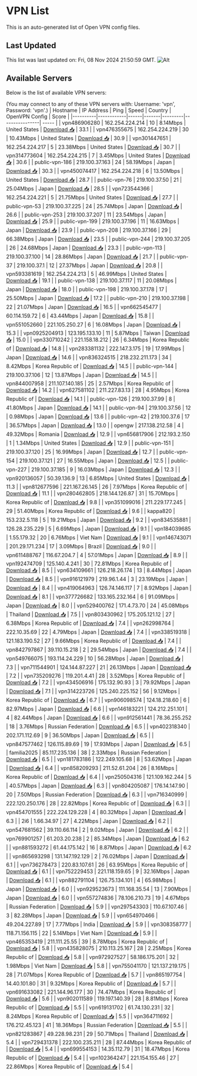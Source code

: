 # VPN List

This is an auto-generated list of Open VPN config files.

## Last Updated

This list was last updated on: Fri, 08 Nov 2024 21:50:59 GMT.
![Alt](https://repobeats.axiom.co/api/embed/186b98318ef1479477931607c1ad7d823f12451f.svg "Repobeats analytics image")

## Available Servers

Below is the list of available VPN servers:

(You may connect to any of these VPN servers with: Username: 'vpn', Password: 'vpn'.)
| Hostname | IP Address | Ping | Speed | Country | OpenVPN Config | Score |
|----------|------------|------|-------|---------|----------------| ----- |
| vpn486906280 | 162.254.224.214 | 10 | 8.14Mbps | United States | [Download 📥](./configs/server_0_US.ovpn) | 33.1 |
| vpn476355675 | 162.254.224.219 | 30 | 10.43Mbps | United States | [Download 📥](./configs/server_1_US.ovpn) | 30.9 |
| vpn301447651 | 162.254.224.217 | 5 | 23.38Mbps | United States | [Download 📥](./configs/server_2_US.ovpn) | 30.7 |
| vpn314773604 | 162.254.224.215 | 7 | 3.45Mbps | United States | [Download 📥](./configs/server_3_US.ovpn) | 30.6 |
| public-vpn-186 | 219.100.37.163 | 24 | 58.19Mbps | Japan | [Download 📥](./configs/server_4_JP.ovpn) | 30.3 |
| vpn450074417 | 162.254.224.218 | 6 | 13.50Mbps | United States | [Download 📥](./configs/server_5_US.ovpn) | 28.7 |
| public-vpn-76 | 219.100.37.50 | 21 | 25.04Mbps | Japan | [Download 📥](./configs/server_6_JP.ovpn) | 28.5 |
| vpn723544366 | 162.254.224.221 | 5 | 21.75Mbps | United States | [Download 📥](./configs/server_7_US.ovpn) | 27.7 |
| public-vpn-53 | 219.100.37.225 | 24 | 25.74Mbps | Japan | [Download 📥](./configs/server_8_JP.ovpn) | 26.6 |
| public-vpn-253 | 219.100.37.207 | 11 | 23.54Mbps | Japan | [Download 📥](./configs/server_9_JP.ovpn) | 25.9 |
| public-vpn-199 | 219.100.37.196 | 11 | 16.63Mbps | Japan | [Download 📥](./configs/server_10_JP.ovpn) | 23.9 |
| public-vpn-208 | 219.100.37.166 | 29 | 66.38Mbps | Japan | [Download 📥](./configs/server_11_JP.ovpn) | 23.5 |
| public-vpn-244 | 219.100.37.205 | 26 | 24.68Mbps | Japan | [Download 📥](./configs/server_12_JP.ovpn) | 23.3 |
| public-vpn-113 | 219.100.37.100 | 14 | 28.86Mbps | Japan | [Download 📥](./configs/server_13_JP.ovpn) | 21.7 |
| public-vpn-37 | 219.100.37.1 | 12 | 27.37Mbps | Japan | [Download 📥](./configs/server_14_JP.ovpn) | 20.8 |
| vpn593381619 | 162.254.224.213 | 5 | 46.99Mbps | United States | [Download 📥](./configs/server_15_US.ovpn) | 19.1 |
| public-vpn-138 | 219.100.37.117 | 11 | 20.08Mbps | Japan | [Download 📥](./configs/server_16_JP.ovpn) | 18.0 |
| public-vpn-198 | 219.100.37.178 | 17 | 25.50Mbps | Japan | [Download 📥](./configs/server_17_JP.ovpn) | 17.2 |
| public-vpn-210 | 219.100.37.198 | 22 | 21.07Mbps | Japan | [Download 📥](./configs/server_18_JP.ovpn) | 16.5 |
| vpn662545477 | 60.114.159.72 | 6 | 43.44Mbps | Japan | [Download 📥](./configs/server_19_JP.ovpn) | 15.8 |
| vpn551052660 | 221.105.250.27 | 6 | 16.08Mbps | Japan | [Download 📥](./configs/server_20_JP.ovpn) | 15.3 |
| vpn0925204913 | 123.195.133.10 | 11 | 5.87Mbps | Taiwan | [Download 📥](./configs/server_21_TW.ovpn) | 15.0 |
| vpn330710242 | 221.158.18.212 | 26 | 6.34Mbps | Korea Republic of | [Download 📥](./configs/server_22_KR.ovpn) | 14.8 |
| vpn283381132 | 222.147.3.175 | 19 | 17.99Mbps | Japan | [Download 📥](./configs/server_23_JP.ovpn) | 14.6 |
| vpn836324515 | 218.232.211.173 | 34 | 8.42Mbps | Korea Republic of | [Download 📥](./configs/server_24_KR.ovpn) | 14.5 |
| public-vpn-144 | 219.100.37.106 | 12 | 13.87Mbps | Japan | [Download 📥](./configs/server_25_JP.ovpn) | 14.5 |
| vpn844007958 | 211.107.140.185 | 25 | 2.57Mbps | Korea Republic of | [Download 📥](./configs/server_26_KR.ovpn) | 14.2 |
| vpn627581102 | 211.227.83.13 | 28 | 4.95Mbps | Korea Republic of | [Download 📥](./configs/server_27_KR.ovpn) | 14.1 |
| public-vpn-126 | 219.100.37.99 | 8 | 41.80Mbps | Japan | [Download 📥](./configs/server_28_JP.ovpn) | 14.1 |
| public-vpn-94 | 219.100.37.56 | 12 | 0.98Mbps | Japan | [Download 📥](./configs/server_29_JP.ovpn) | 13.6 |
| public-vpn-42 | 219.100.37.6 | 17 | 36.57Mbps | Japan | [Download 📥](./configs/server_30_JP.ovpn) | 13.0 |
| opengw | 217.138.212.58 | 4 | 49.32Mbps | Romania | [Download 📥](./configs/server_31_RO.ovpn) | 12.9 |
| vpn656817906 | 212.193.2.150 | 1 | 1.34Mbps | United States | [Download 📥](./configs/server_32_US.ovpn) | 12.9 |
| public-vpn-151 | 219.100.37.120 | 25 | 16.99Mbps | Japan | [Download 📥](./configs/server_33_JP.ovpn) | 12.7 |
| public-vpn-154 | 219.100.37.121 | 27 | 16.55Mbps | Japan | [Download 📥](./configs/server_34_JP.ovpn) | 12.5 |
| public-vpn-227 | 219.100.37.185 | 9 | 16.03Mbps | Japan | [Download 📥](./configs/server_35_JP.ovpn) | 12.3 |
| vpn920136057 | 50.39.136.9 | 13 | 6.85Mbps | United States | [Download 📥](./configs/server_36_US.ovpn) | 11.3 |
| vpn812677596 | 221.167.26.145 | 26 | 7.97Mbps | Korea Republic of | [Download 📥](./configs/server_37_KR.ovpn) | 11.1 |
| vpn280462805 | 218.144.126.87 | 31 | 15.70Mbps | Korea Republic of | [Download 📥](./configs/server_38_KR.ovpn) | 9.8 |
| vpn351099016 | 211.229.177.245 | 29 | 51.40Mbps | Korea Republic of | [Download 📥](./configs/server_39_KR.ovpn) | 9.6 |
| kappa820 | 153.232.5.118 | 5 | 19.21Mbps | Japan | [Download 📥](./configs/server_40_JP.ovpn) | 9.2 |
| vpn834535881 | 126.28.235.229 | 5 | 6.69Mbps | Japan | [Download 📥](./configs/server_41_JP.ovpn) | 9.1 |
| vpn184039685 | 1.55.179.32 | 20 | 6.76Mbps | Viet Nam | [Download 📥](./configs/server_42_VN.ovpn) | 9.1 |
| vpn146743071 | 201.29.171.234 | 17 | 3.09Mbps | Brazil | [Download 📥](./configs/server_43_BR.ovpn) | 9.0 |
| vpn611488767 | 116.67.204.7 | 4 | 57.01Mbps | Japan | [Download 📥](./configs/server_44_JP.ovpn) | 8.9 |
| vpn192474709 | 125.140.4.241 | 30 | 72.81Mbps | Korea Republic of | [Download 📥](./configs/server_45_KR.ovpn) | 8.5 |
| vpn634109661 | 126.218.26.174 | 13 | 8.44Mbps | Japan | [Download 📥](./configs/server_46_JP.ovpn) | 8.5 |
| vpn916121979 | 219.96.1.44 | 3 | 23.19Mbps | Japan | [Download 📥](./configs/server_47_JP.ovpn) | 8.4 |
| vpn419064963 | 126.74.146.117 | 7 | 8.92Mbps | Japan | [Download 📥](./configs/server_48_JP.ovpn) | 8.1 |
| vpn377726682 | 133.165.232.164 | 6 | 91.09Mbps | Japan | [Download 📥](./configs/server_49_JP.ovpn) | 8.0 |
| vpn529400762 | 171.4.73.70 | 24 | 45.08Mbps | Thailand | [Download 📥](./configs/server_50_TH.ovpn) | 7.5 |
| vpn803430962 | 175.205.121.12 | 27 | 6.38Mbps | Korea Republic of | [Download 📥](./configs/server_51_KR.ovpn) | 7.4 |
| vpn262998764 | 222.10.35.69 | 22 | 4.79Mbps | Japan | [Download 📥](./configs/server_52_JP.ovpn) | 7.4 |
| vpn338519318 | 121.183.190.52 | 27 | 9.66Mbps | Korea Republic of | [Download 📥](./configs/server_53_KR.ovpn) | 7.4 |
| vpn842797867 | 39.110.15.218 | 2 | 29.54Mbps | Japan | [Download 📥](./configs/server_54_JP.ovpn) | 7.4 |
| vpn549766075 | 193.114.24.229 | 10 | 56.28Mbps | Japan | [Download 📥](./configs/server_55_JP.ovpn) | 7.3 |
| vpn711544901 | 124.144.87.227 | 21 | 26.13Mbps | Japan | [Download 📥](./configs/server_56_JP.ovpn) | 7.2 |
| vpn735209276 | 119.201.4.41 | 28 | 3.52Mbps | Korea Republic of | [Download 📥](./configs/server_57_KR.ovpn) | 7.2 |
| vpn434506916 | 175.132.90.93 | 3 | 79.92Mbps | Japan | [Download 📥](./configs/server_58_JP.ovpn) | 7.1 |
| vpn314223726 | 125.240.225.152 | 56 | 9.12Mbps | Korea Republic of | [Download 📥](./configs/server_59_KR.ovpn) | 6.7 |
| vpn906098574 | 124.18.218.60 | 6 | 82.97Mbps | Japan | [Download 📥](./configs/server_60_JP.ovpn) | 6.6 |
| vpn146183221 | 124.212.251.101 | 4 | 82.44Mbps | Japan | [Download 📥](./configs/server_61_JP.ovpn) | 6.6 |
| vpn912561441 | 78.36.255.252 | 18 | 3.76Mbps | Russian Federation | [Download 📥](./configs/server_62_RU.ovpn) | 6.5 |
| vpn402318340 | 202.171.112.69 | 9 | 36.50Mbps | Japan | [Download 📥](./configs/server_63_JP.ovpn) | 6.5 |
| vpn847577462 | 126.115.89.69 | 19 | 17.93Mbps | Japan | [Download 📥](./configs/server_64_JP.ovpn) | 6.5 |
| familia2025 | 85.117.235.136 | 38 | 2.33Mbps | Russian Federation | [Download 📥](./configs/server_65_RU.ovpn) | 6.5 |
| vpn181783186 | 122.249.105.68 | 8 | 53.62Mbps | Japan | [Download 📥](./configs/server_66_JP.ovpn) | 6.4 |
| vpn858209293 | 211.52.61.204 | 26 | 8.16Mbps | Korea Republic of | [Download 📥](./configs/server_67_KR.ovpn) | 6.4 |
| vpn250504316 | 121.109.162.244 | 5 | 40.57Mbps | Japan | [Download 📥](./configs/server_68_JP.ovpn) | 6.3 |
| vpn804205087 | 176.14.147.90 | 20 | 7.50Mbps | Russian Federation | [Download 📥](./configs/server_69_RU.ovpn) | 6.3 |
| vpn716340999 | 222.120.250.176 | 28 | 22.82Mbps | Korea Republic of | [Download 📥](./configs/server_70_KR.ovpn) | 6.3 |
| vpn454701555 | 222.224.129.228 | 4 | 80.32Mbps | Japan | [Download 📥](./configs/server_71_JP.ovpn) | 6.3 |
| 2i6 | 1.66.34.97 | 27 | 4.22Mbps | Japan | [Download 📥](./configs/server_72_JP.ovpn) | 6.2 |
| vpn547681562 | 39.110.66.114 | 2 | 9.02Mbps | Japan | [Download 📥](./configs/server_73_JP.ovpn) | 6.2 |
| vpn769901257 | 61.203.20.238 | 2 | 85.34Mbps | Japan | [Download 📥](./configs/server_74_JP.ovpn) | 6.2 |
| vpn881593272 | 61.44.175.142 | 16 | 8.87Mbps | Japan | [Download 📥](./configs/server_75_JP.ovpn) | 6.2 |
| vpn865693298 | 131.147.192.129 | 2 | 76.02Mbps | Japan | [Download 📥](./configs/server_76_JP.ovpn) | 6.1 |
| vpn736278473 | 220.83.107.61 | 26 | 63.95Mbps | Korea Republic of | [Download 📥](./configs/server_77_KR.ovpn) | 6.1 |
| vpn752229453 | 221.118.159.65 | 9 | 32.16Mbps | Japan | [Download 📥](./configs/server_78_JP.ovpn) | 6.1 |
| vpn882791104 | 126.75.134.101 | 4 | 65.98Mbps | Japan | [Download 📥](./configs/server_79_JP.ovpn) | 6.0 |
| vpn929523673 | 111.168.35.54 | 13 | 7.90Mbps | Japan | [Download 📥](./configs/server_80_JP.ovpn) | 6.0 |
| vpn557274836 | 78.106.210.73 | 19 | 4.67Mbps | Russian Federation | [Download 📥](./configs/server_81_RU.ovpn) | 5.9 |
| vpn297543303 | 110.67.107.46 | 3 | 82.28Mbps | Japan | [Download 📥](./configs/server_82_JP.ovpn) | 5.9 |
| vpn654970466 | 49.204.227.89 | 17 | 7.77Mbps | India | [Download 📥](./configs/server_83_IN.ovpn) | 5.9 |
| vpn308358777 | 118.71.156.115 | 22 | 5.14Mbps | Viet Nam | [Download 📥](./configs/server_84_VN.ovpn) | 5.9 |
| vpn465353419 | 211.111.25.55 | 39 | 8.78Mbps | Korea Republic of | [Download 📥](./configs/server_85_KR.ovpn) | 5.8 |
| vpn435828075 | 210.113.25.167 | 28 | 2.25Mbps | Korea Republic of | [Download 📥](./configs/server_86_KR.ovpn) | 5.8 |
| vpn972927527 | 58.186.175.201 | 32 | 1.98Mbps | Viet Nam | [Download 📥](./configs/server_87_VN.ovpn) | 5.8 |
| vpn755041170 | 121.137.219.175 | 28 | 71.07Mbps | Korea Republic of | [Download 📥](./configs/server_88_KR.ovpn) | 5.7 |
| vpn865197754 | 14.40.101.80 | 31 | 9.32Mbps | Korea Republic of | [Download 📥](./configs/server_89_KR.ovpn) | 5.7 |
| vpn691633082 | 221.144.96.177 | 30 | 74.47Mbps | Korea Republic of | [Download 📥](./configs/server_90_KR.ovpn) | 5.6 |
| vpn902011589 | 119.197.140.39 | 28 | 8.81Mbps | Korea Republic of | [Download 📥](./configs/server_91_KR.ovpn) | 5.5 |
| vpn619131702 | 61.74.130.231 | 32 | 8.24Mbps | Korea Republic of | [Download 📥](./configs/server_92_KR.ovpn) | 5.5 |
| vpn364711692 | 176.212.45.123 | 41 | 18.36Mbps | Russian Federation | [Download 📥](./configs/server_93_RU.ovpn) | 5.5 |
| vpn821283867 | 49.228.98.231 | 29 | 50.71Mbps | Thailand | [Download 📥](./configs/server_94_TH.ovpn) | 5.4 |
| vpn729431378 | 222.100.235.211 | 28 | 87.44Mbps | Korea Republic of | [Download 📥](./configs/server_95_KR.ovpn) | 5.4 |
| vpn699554153 | 14.35.112.79 | 31 | 18.47Mbps | Korea Republic of | [Download 📥](./configs/server_96_KR.ovpn) | 5.4 |
| vpn102364247 | 221.154.155.46 | 27 | 22.86Mbps | Korea Republic of | [Download 📥](./configs/server_97_KR.ovpn) | 5.4 |
